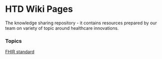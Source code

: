 # HTD Wiki Pages
The knowledge sharing repository - it contains resources prepared by our team on variety of topic around healthcare innovations.

### Topics
[FHIR standard](FHIR/README.md)